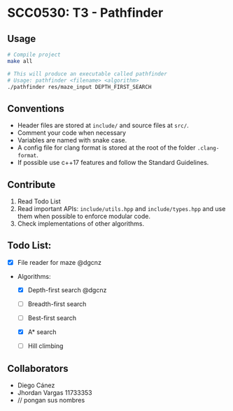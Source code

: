 # SCC0530: T3 - Pathfinder

## Usage

```sh
# Compile project
make all 

# This will produce an executable called pathfinder
# Usage: pathfinder <filename> <algorithm> 
./pathfinder res/maze_input DEPTH_FIRST_SEARCH
```

## Conventions

- Header files are stored at `include/` and source files at `src/`.
- Comment your code when necessary
- Variables are named with snake case.
- A config file for clang format is stored at the root of the folder `.clang-format`.
- If possible use c++17 features and follow the Standard Guidelines.

## Contribute

1. Read Todo List
2. Read important APIs: `include/utils.hpp` and `include/types.hpp` and use them when possible to enforce modular code.
3. Check implementations of other algorithms.

## Todo List:

- [x] File reader for maze @dgcnz
- Algorithms:
    - [x] Depth-first search @dgcnz
    - [ ] Breadth-first search
    - [ ] Best-first search
    - [x] A* search
    - [ ] Hill climbing


## Collaborators

- Diego Cánez
- Jhordan Vargas 11733353
- // pongan sus nombres 
